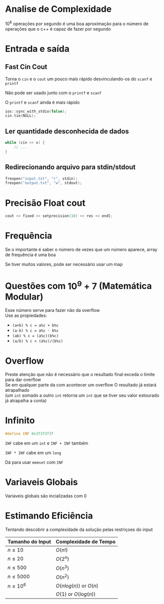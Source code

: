 # Analise de Complexidade
$`10^8`$ operações por segundo é uma boa aproximação para o número de operações
que o c++ é capaz de fazer por segundo

# Entrada e saída
## Fast Cin Cout
Torna o `cin` e o `cout` um pouco mais rápido desvinculando-os do `scanf` e `printf`

Não pode ser usado junto com o `printf` e `scanf`

O `printf` e `scanf` ainda é mais rápido

```cpp
ios::sync_with_stdio(false);
cin.tie(NULL);
```
## Ler quantidade desconhecida de dados
```cpp
while (cin >> x) {
    // ...
}
```

## Redirecionando arquivo para stdin/stdout
```cpp
freopen("input.txt", "r", stdin);
freopen("output.txt", "w", stdout);
```

# Precisão Float cout
```cpp
cout << fixed << setprecision(10) << res << endl;
```

# Frequência
Se o importante é saber o número de vezes que um número aparece,
array de frequência é uma boa

Se tiver muitos valores, pode ser necessário usar um map

# Questões com $`10^9+7`$ (Matemática Modular)
Esse número serve para fazer não da overflow\
Use as propiedades:

- `(a+b) % c = a%c + b%c`
- `(a-b) % c = a%c - b%c`
- `(ab) % c = (a%c)(b%c)`
- `(a/b) % c < (a%c)/(b%c)`

# Overflow
Preste atenção que não é necessário que o resultado final exceda o limite para dar overflow\
Se em qualquer parte da com acontecer um overflow O resultado já estará atrapalhado\
(um `int` somado a outro `int` retorna um `int` que se tiver seu valor estourado já atrapalha a conta)

# Infinito
```cpp
#define INF 0x3f3f3f3f
```
`INF` cabe em um `int` e `INF + INF` também

`INF * INF` cabe em um `long`

Dá para usar `memset` com `INF`

# Variaveis Globais
Variaveis globais são incializadas com 0

# Estimando Eficiência
Tentando descobrir a complexidade da solução pelas restriçoes do input

| Tamanho do Input | Complexidade de Tempo       |
|------------------|-----------------------------|
| $`n \le 10`$     | $`O(n!)`$                   |
| $`n \le 20`$     | $`O(2^n)`$                  |
| $`n \le 500`$    | $`O(n^3)`$                  |
| $`n \le 5000`$   | $`O(n^2)`$                  |
| $`n \le 10^6`$   | $`O(n log(n))`$ or $`O(n)`$ |
|                  | $`O(1)`$ or $`O(log(n))`$   |
